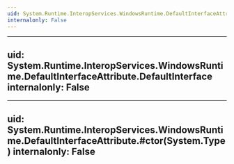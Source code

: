 ```yaml
---
uid: System.Runtime.InteropServices.WindowsRuntime.DefaultInterfaceAttribute
internalonly: False
---
```


---
uid: System.Runtime.InteropServices.WindowsRuntime.DefaultInterfaceAttribute.DefaultInterface
internalonly: False
---

---
uid: System.Runtime.InteropServices.WindowsRuntime.DefaultInterfaceAttribute.#ctor(System.Type)
internalonly: False
---
